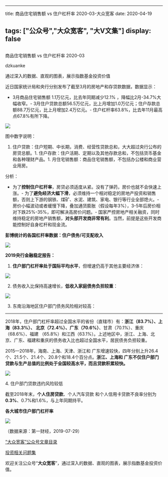 
---
title:  商品住宅销售额 vs 住户杠杆率 2020-03-大众宽客
date: 2020-04-19

tags: ["公众号","大众宽客", "大V文集"]
display: false
---


## 



商品住宅销售额 vs 住户杠杆率 2020-03




dzkuanke




通过深入的数据、直观的图表，展示指数基金投资价值


近日国家统计局和央行分别发布了截至3月的房地产和存贷款数据，数据显示：
- 3月商品住宅销售额 1.1万亿元，比去年同期减少12.1% ，降幅比2月-34.7%大幅收窄。- 3月住户贷款总额56.5万亿元，比上月增加1.0万亿元；住户存款总额88.7万亿元，比上月增加2.4万亿元。- 住户杠杆率63.8%，比去年11月最高点67.8%有所下降。


<img class="rich_pages js_insertlocalimg" data-ratio="0.71484375" data-s="300,640" src="https://mmbiz.qpic.cn/mmbiz_png/PKw3FQPmhIiaTawFZXuQkkedJF6hJuOHZplYhkGZES0vVb4b7ZFk14y0ypNMTZgwXKlA7w55aYgicWrwK6xWQdew/640?wx_fmt=png" data-type="png" data-w="1280" style=""/>

图中数字说明：
1. 住户贷款：住户短期、中长期，消费、经营性贷款总和，大大超过央行公布的房贷总额。1. 住户存款：住户活期、定期以及其他存款总和，不包括货币基金和各种理财产品。1. 月住宅销售额：商品住宅销售额，不包括办公楼和商业营业用房。


分析：
- 为了**控制住户杠杆率**，房贷必须适度从紧。没有了弹药，房价也就不会快速上涨。- 为了**避免经济大幅下滑**，必须维持一个相对稳定的房地产投资和销售额，否则上下游的钢铁、煤矿、水泥、建筑、家电、银行等行业全部熄火。- 房价小幅波动或者缓慢下降，叠加通货膨胀（假设每年3%），3-5年后房价相对下跌25%-35%，即可解决高房价问题。- 国家严控房地产相关融资，同时维持稳定的房地产销售额，**对头部开发商非常有利**。当然，前提是这些开发商能控制好自身杠杆和现金流。


**彭博统计的各国杠杆率数据：住户债务/可支配收入**

<img data-copyright="0" data-ratio="1.014209591474245" data-s="300,640" src="https://mmbiz.qpic.cn/mmbiz_jpg/PKw3FQPmhIiaNrPpiax7TLuiakt89FRjkXULY51oVEnpnHXswKtC4L8lZJCdfBGN3DhdL1Tdda8jFxRhiaDA1ia5Ixg/640?wx_fmt=jpeg" data-type="jpeg" data-w="563" style=""/>



**2019央行金融稳定报告：**



1. **住户部门杠杆率处于国际平均水平**，但增速仍高于其他主要经济体：

<img class="rich_pages js_insertlocalimg" data-ratio="0.6844444444444444" data-s="300,640" src="https://mmbiz.qpic.cn/mmbiz_png/PKw3FQPmhIh3Za98mlbHichqNoMjvkiatjB37td7CXfDP3DNwq8B0Gs2ggsr0ssqC0eXfcmp16XU0K2OAz5RllxQ/640?wx_fmt=png" data-type="png" data-w="900" style=""/>



2. 债务收入比保持高速增长，**低收入家庭债务负担较重**：

<img class="rich_pages js_insertlocalimg" data-ratio="0.7249417249417249" data-s="300,640" src="https://mmbiz.qpic.cn/mmbiz_png/PKw3FQPmhIh3Za98mlbHichqNoMjvkiatjh9hMJRuZNb2otY6KOd8ibkX4CqKRFB6gZezq4ib4Rtu1adhsNKic2tKJg/640?wx_fmt=png" data-type="png" data-w="858" style=""/>



3. 东南沿海地区住户部门债务风险相对较高：

****

2018年，住户部门杠杆率超过全国水平的省份（直辖市）有：<strong>浙江（83.7%）、上海（83.3%）、
北京（72.4%）、广东（70.6%）</strong>、甘肃（70.1%）、重庆（68.6%）、福建
（65.8%）和江西（63.1%）。上述地区中，浙江、上海、北京、广东、福建和重庆的债务收入比也超过全国水平，居民债务负担较重。&nbsp;



2015—2018年，海南、上海、天津、浙江和
广东增速较快，四年分别上升26.4个、21.5个、21.4个、20.8个和18.4个百分点。<strong>浙江、上海和
广东不仅住户部门贷款与生产总值的比例处于全国较高水平，而且贷款积累较快。</strong>

<img class="rich_pages js_insertlocalimg" data-ratio="0.7422680412371134" data-s="300,640" src="https://mmbiz.qpic.cn/mmbiz_png/PKw3FQPmhIh3Za98mlbHichqNoMjvkiatjiaiaBKh2RticeBiclEBR8NvricwDiamS3wAggZsBA7O4bViaYsNtSiaU1X5cWg/640?wx_fmt=png" data-type="png" data-w="970" style=""/>



4.&nbsp;住户部门贷款违约风险较低



截至2018年末，**个人住房贷款**、个人汽车贷款
和个人信用卡贷款不良率分别为**0.3%**、0.7%和1.6%，与上年同期持平。



**各大城市住户部门杠杆率**

<img class="rich_pages" data-ratio="1.017825311942959" data-s="300,640" src="https://mmbiz.qpic.cn/mmbiz_jpg/PKw3FQPmhIjmmdowjt7A2LywddP4c57cbwhmSMZ7XW6pMdIIphMyyWqUVEqvZibMBmNqcM4Pk5IuT9bCcYpEic3g/640?wx_fmt=jpeg" data-type="jpeg" data-w="561" style=""/>

（数据来源：第一财经，2019-07-29）



[“大众宽客”公众号文章目录](http://mp.weixin.qq.com/s?__biz=MzAwMTc1MDcwNw==&amp;mid=2648275687&amp;idx=1&amp;sn=55190e4040acea0db1360e754ff4984f&amp;chksm=82f9393bb58eb02d28601824a8a664facdad48e227481f0726f60d9683c103cc0c9808b22ba9&amp;scene=21#wechat_redirect)

[投资相关问题集]()

欢迎关注公众号“**大众宽客**”，通过深入的数据、直观的图表，展示指数基金投资价值。










